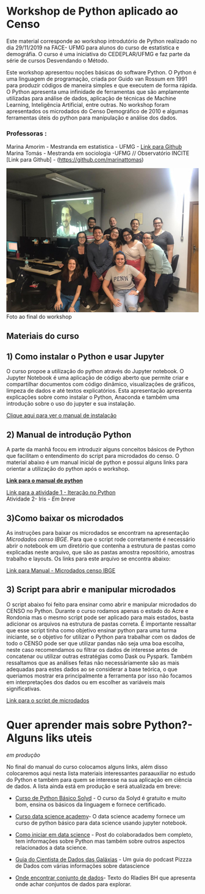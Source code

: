 # Workshop de Python aplicado ao Censo 

Este material corresponde ao workshop introdutório de Python realizado no dia 29/11/2019 na FACE- UFMG para 
alunos do curso de estatistica e demográfia. O curso é uma iniciativa do CEDEPLAR/UFMG e faz parte da série de
cursos Desvendando o Método.

Este workshop apresentou noções básicas do software Python. O Python é uma linguagem de programação,
criada por Guido van Rossum em 1991 para produzir códigos de maneira simples e que executem de forma rápida.
O Python apresenta uma infinidade de ferramentas que são amplamente utilizadas para análise de dados,
aplicação de técnicas de Machine Learning, Inteligência Artificial, entre outras. No workshop foram apresentados os microdados
do Censo Demográfico de 2010 e algumas ferramentas úteis do python para manipulação e análise dos dados.


### Professoras :

Marina Amorim - Mestranda em estatistica - UFMG - [Link para Github](https://github.com/MarinaAmorim)  
Marina Tomás - Mestranda em sociologia -UFMG // Observatório INCITE [Link para Github] - (https://github.com/marinattomas)

![Foto curso](https://github.com/marinattomas/Curso-de-Python-aplicado-ao-Censo/blob/master/Foto-Workshop.jpeg)
Foto ao final do workshop

## Materiais do curso

## 1) Como instalar o Python e usar Jupyter

O curso propoe a utilização do python através do Jupyter notebook. O Jupyter Notebook é uma aplicação de código aberto que
permite criar e compartilhar documentos com código dinâmico, visualizações de gráficos, limpeza de dados e 
até textos explicatórios. Esta apresentação apresenta explicações sobre como instalar o Python, Anaconda e também uma introdução sobre o uso do jupyter e sua instalação.

[Clique aqui para ver o manual de instalação](https://github.com/MarinaAmorim/Curso-de-Python-aplicado-ao-Censo/blob/master/Python%20-%20Instala%C3%A7%C3%A3o%20.pdfs)

## 2)  Manual de introdução Python

A parte da manhã focou em introduzir alguns conceitos básicos de Python que facilitam o entendimento do script para 
microdados do censo. O material abaixo é um manual inicial de python e possui alguns links para orientar a utilização do python após o workshop. 

**[Link para o manual de python](https://github.com/MarinaAmorim/Curso-de-Python-aplicado-ao-Censo/blob/master/Curso%20de%20Python%20-%20Introdu%C3%A7%C3%A3o.pdf)**
  
[Link para a atividade 1 - Iteração no Python](https://github.com/marinattomas/Curso-de-Python-aplicado-ao-Censo/blob/master/Itera%C3%A7%C3%A3o%20no%20Python.ipynb)  
Atividade 2- Iris - *Em breve*

## 3)Como baixar os microdados

As instruções para baixar os microdados se encontram na apresentação *Microdados censo IBGE*. Para que o script rode 
corretamente é necessário abrir o notebook em um diretório que contenha a estrutura de pastas como explicadas neste arquivo, que 
são as pastas amostra repositório, amostras trabalho e layouts. Os links para este arquivo se encontra abaixo:

[Link para Manual - Microdados censo IBGE](https://github.com/MarinaAmorim/Curso-de-Python-aplicado-ao-Censo/blob/master/Microdados%20IBGE%20-%20Censos%20Demogr%C3%A1fico.pdf)  

## 3) Script para abrir e manipular microdados

O script abaixo foi feito para ensinar como abrir e manipular microdados do CENSO no Python. Durante o curso rodamos apenas 
o estado do Acre e Rondonia mas o mesmo script pode ser aplicado para mais estados, basta adicionar os arquivos na estrutura de pastas correta. 
É importante ressaltar que esse script tinha como objetivo ensinar python para uma turma iniciante, se o objetivo for utilizar o Python 
para trabalhar com os dados de todo o CENSO pode ser que utilizar pandas não seja uma boa escolha, neste caso recomendamos ou filtrar
os dados de interesse antes de concatenar ou utilizar outras estratégias como Dask ou Pyspark. Também ressaltamos que as análises feitas não necessáriamente são as mais adequadas para estes dados ao se considerar a base teórica, o que queriamos mostrar era principalmente
a  ferramenta por isso não focamos em interpretações dos dados ou em escolher as variáveis mais significativas.

[Link para o script de microdados](https://github.com/marinattomas/Curso-de-Python-aplicado-ao-Censo/blob/master/Notebook_Python_Curso.ipynb)

# Quer aprender mais sobre Python?- Alguns liks uteis
*em produção*

No final do manual do curso colocamos alguns links, além disso colocaremos aqui nesta lista materiais interessantes paraauxiliar no estudo do Python e também para quem se interesse na sua aplicação em ciência de dados. A lista ainda está em produção e será atualizada em breve:

- [Curso de Python Básico Solyd](https://solyd.com.br/treinamentos/python-basico) - O curso da Solyd é gratuito e muito bom, ensina os básicos da linguagem e fornece certificado.

- [Curso data science academy](https://www.datascienceacademy.com.br/course?courseid=python-fundamentos)- O data science academy fornece um curso de python básico para data science usando jupyter notebook.

- [Como iniciar em data science](http://colaboradados.com.br/blogposts/para-iniciar-em-data-science.html) - Post  do colaboradados bem completo, tem informações sobre Python mas também sobre outros aspectos relacionados a data science. 

- [Guia do Cientista de Dados das Galáxias](https://github.com/PizzaDeDados/datascience-pizza) - Um guia do podcast Pizzza de Dados com várias informações sobre datascience 

- [Onde encontrar conjunto de dados](https://medium.com/rladiesbh/19-lugares-para-encontrar-conjuntos-de-dados-gratuitos-para-projetos-de-ci%C3%AAncia-de-dados-4390943d860d)- Texto do Rladies BH que apresenta onde achar conjuntos de dados para explorar.
